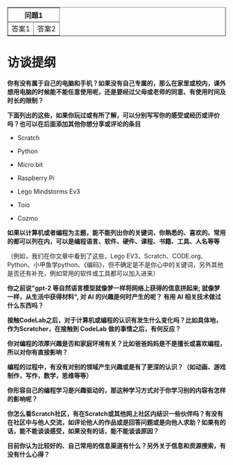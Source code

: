 <table border = "1">
<tr>
    <th colspan = "2"> 问题1 </th>
</tr>

<tr>
    <td>答案1</td>
    <td>答案2</td>
</tr>
</table>













# 访谈提纲


**你有没有属于自己的电脑和手机？如果没有自己专属的，那么在家里或校内，课外想用电脑的时候能不能任意使用呢，还是要经过父母或老师的同意、有使用时间及时长的限制？**


**下面列出的这些，如果你玩过或有所了解，可以分别写写你的感受或经历或评价吗？也可以在后面添加其他你想分享或评论的条目**

+ Scratch

+ Python

+ Micro:bit

+ Raspberry Pi

+ Lego Mindstorms Ev3

+ Toio

+ Cozmo


**如果以计算机或者编程为主题，能不能列出你的关键词，你熟悉的、喜欢的、常用的都可以列在内，可以是编程语言、软件、硬件、课程、书籍、工具、人名等等**

（例如，我们在你文章中看到了这些，Lego EV3、Scratch、CODE.org、Python、小甲鱼学python、《编码》，但不确定是不是你心中的关键词，另外其他是否还有补充，例如常用的软件或工具都可以加入进来）


**你之前说"gpt-2 等自然语言模型就像梦一样将网络上获得的信息拼起来; 就像梦一样，从生活中获得材料", 对 AI 的兴趣是何时产生的呢？ 有用 AI 相关技术做过什么东西吗？**


**接触CodeLab之后，对于计算机或编程的认识有发生什么变化吗？比如具体地，作为Scratcher，在接触到 CodeLab 做的事情之后，有何反应？**


**你对编程的浓厚兴趣是否和家庭环境有关？比如爸爸妈妈是不是擅长或喜欢编程，所以对你有直接影响？**


**编程的过程中，有没有对别的领域产生兴趣或是有了更深的认识？（如动画、游戏制作，写作，数学，思维等等）**


**你形容自己的编程学习是兴趣驱动的，那这种学习方式对于你学习别的内容有怎样的影响呢？**


**你怎么看Scratch社区，有在Scratch或其他网上社区内结识一些伙伴吗？有没有在社区中与他人交流，如评论他人的作品或是回答问题或是向他人求助？如果有的话，能不能谈谈感受，如果没有的话，能不能谈谈原因？**


**目前你认为比较好的、自己常用的信息渠道有什么？另外关于信息和资源搜索，有没有什么心得？**

 








